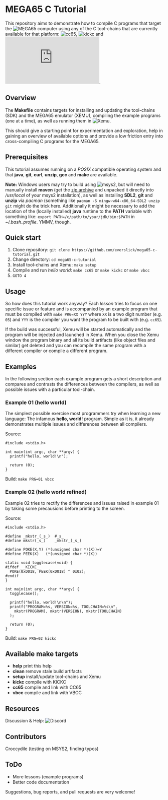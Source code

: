 MEGA65 C Tutorial
=================

This repository aims to demonstrate how to compile C programs that target the
![MEGA65](https://mega65.org/) computer using any of the C tool-chains that are
currently available for that platform:
![cc65](https://cc65.github.io/),
![kickc](https://gitlab.com/camelot/kickc) and
![vbcc](http://www.compilers.de/vbcc.html).

Overview
--------

The **Makefile** contains targets for installing and updating the tool-chains
(SDK) and the MEGA65 emulator (XEMU), compiling the example programs (one at a
time), as well as running them in ![Xemu](https://github.com/lgblgblgb/xemu).

This should give a starting point for experimentation and exploration, help
in gaining an overview of available options and provide a low friction entry
into cross-compiling C programs for the MEGA65.

Prerequisites
-------------

This tutorial assumes running on a *POSIX* compatible operating system and
that **java**, **git**, **curl**, **unzip**, **gcc** and **make** are available.

**Note:** Windows users may try to build using ![msys2](https://www.msys2.org/),
but will need to manually install **maven** (get the
[zip archive](https://maven.apache.org/download.cgi) and unpacked it directly
into */usr/local* of your msys2 installation), as well as installing **SDL2**,
**git** and **unzip** via *pacman* (something like
`pacman -S mingw-w64-x86_64-SDL2 unzip git` might do the trick here.
Additionally it might be necessary to add the location of the (locally
installed) **java** runtime to the **PATH** variable with something like:
`export PATH=/c/path/to/your/jdk/bin:$PATH` in *\~/.bash_profile*. YMMV, though.

Quick start
-----------

1) Clone repository: `git clone https://github.com/everslick/mega65-c-tutorial.git`
2) Change directory: `cd mega65-c-tutorial`
3) Install tool-chains and Xemu: `make setup`
4) Compile and run *hello world*: `make cc65` or `make kickc` or `make vbcc`
5) `GOTO 4`

Usage
-----

So how does this tutorial work anyway? Each *lesson* tries to focus on one
specific issue or feature and is accompanied by an example program that must be
compiled with `make PRG=XX YYY` where `XX` is a two digit number (e.g. `05`)
and `YYY` is the compiler you want the program to be built with (e.g. `cc65`).

If the build was successful, Xemu will be started automatically and the program
will be injected and launched in Xemu. When you close the Xemu window the
program binary and all its build artifacts (like object files and similar) get
deleted and you can recompile the same program with a different compiler or
compile a different program.

Examples
--------

In the following section each example program gets a short description and
compares and contrasts the differences between the compilers, as well as
possible issues with a particular tool-chain.

### Example 01 (hello world)

The simplest possible exercise most programmers try when learning a new
language: The infamous **hello, world!** program. Simple as it is, it already
demonstrates multiple issues and differences between all compilers.

Source:
```
#include <stdio.h>

int main(int argc, char **argv) {
  printf("hello, world!\n");

  return (0);
}
```

Build:
`make PRG=01 vbcc`

### Example 02 (hello world refined)

Example 02 tries to rectify the differences and issues raised in example 01 by
taking some precausions before printing to the screen.

Source:
```
#include <stdio.h>

#define _mkstr_(_s_)  #_s_
#define mkstr(_s_)    _mkstr_(_s_)

#define POKE(X,Y) (*(unsigned char *)(X))=Y
#define PEEK(X)   (*(unsigned char *)(X))

static void togglecase(void) {
#ifdef __KICKC__
  POKE(0xD018, PEEK(0xD018) ^ 0x02);
#endif
}

int main(int argc, char **argv) {
  togglecase();

  printf("hello, world!\n\n");
  printf("PROGRAM=%s, VERSION=%s, TOOLCHAIN=%s\n",
    mkstr(PROGRAM), mkstr(VERSION), mkstr(TOOLCHAIN)
  );

  return (0);
}
```

Build:
`make PRG=02 kickc`

Available make targets
----------------------

* **help**   print this help
* **clean**  remove stale build artifacts
* **setup**  install/update tool-chains and Xemu
* **kickc**  compile with KICKC
* **cc65**   compile and link with CC65
* **vbcc**   compile and link with VBCC

Resources
---------

Discussion & Help: ![Discord](https://discord.com/channels/719326990221574164/782757495180361778)

Contributors
------------

Croccydile (testing on MSYS2, finding typos)

ToDo
----

* More lessons (example programs)
* Better code documentation

Suggestions, bug reports, and pull requests are very welcome!
